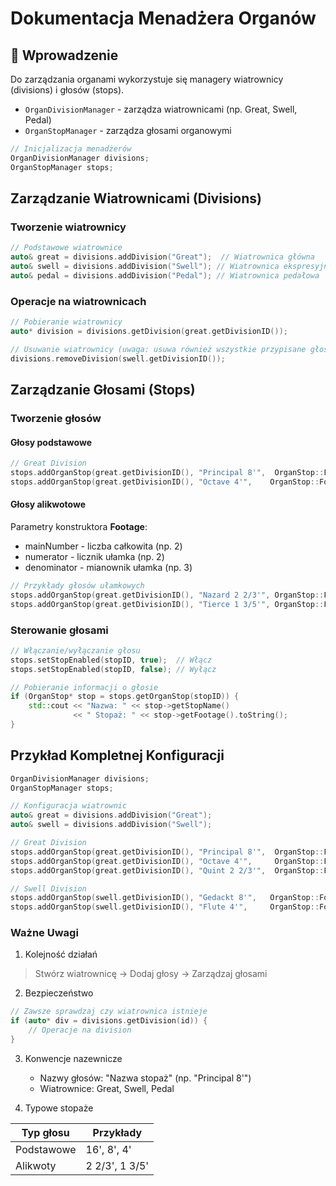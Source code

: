 # Dokumentacja Menadżera Organów

## 📌 Wprowadzenie

Do zarządzania organami wykorzystuje się managery wiatrownicy (divisions) i głosów (stops).

- `OrganDivisionManager` - zarządza wiatrownicami (np. Great, Swell, Pedal)
- `OrganStopManager` - zarządza głosami organowymi

```cpp
// Inicjalizacja menadżerów
OrganDivisionManager divisions;
OrganStopManager stops;
```

## Zarządzanie Wiatrownicami (Divisions)

### Tworzenie wiatrownicy

```c++
// Podstawowe wiatrownice
auto& great = divisions.addDivision("Great");  // Wiatrownica główna
auto& swell = divisions.addDivision("Swell"); // Wiatrownica ekspresyjna
auto& pedal = divisions.addDivision("Pedal"); // Wiatrownica pedałowa
```

### Operacje na wiatrownicach

```c++
// Pobieranie wiatrownicy
auto* division = divisions.getDivision(great.getDivisionID());

// Usuwanie wiatrownicy (uwaga: usuwa również wszystkie przypisane głosy!)
divisions.removeDivision(swell.getDivisionID());
```

## Zarządzanie Głosami (Stops)

### Tworzenie głosów

#### Głosy podstawowe

```c++
// Great Division
stops.addOrganStop(great.getDivisionID(), "Principal 8'",  OrganStop::Footage(8));
stops.addOrganStop(great.getDivisionID(), "Octave 4'",    OrganStop::Footage(4));
```

#### Głosy alikwotowe

Parametry konstruktora **Footage**:

- mainNumber - liczba całkowita (np. 2)
- numerator - licznik ułamka (np. 2)
- denominator - mianownik ułamka (np. 3)

```c++
// Przykłady głosów ułamkowych
stops.addOrganStop(great.getDivisionID(), "Nazard 2 2/3'", OrganStop::Footage(2, 2, 3));
stops.addOrganStop(great.getDivisionID(), "Tierce 1 3/5'", OrganStop::Footage(1, 3, 5));
```

### Sterowanie głosami

```c++
// Włączanie/wyłączanie głosu
stops.setStopEnabled(stopID, true);  // Włącz
stops.setStopEnabled(stopID, false); // Wyłącz

// Pobieranie informacji o głosie
if (OrganStop* stop = stops.getOrganStop(stopID)) {
    std::cout << "Nazwa: " << stop->getStopName() 
              << " Stopaż: " << stop->getFootage().toString();
}
```

## Przykład Kompletnej Konfiguracji

```c++
OrganDivisionManager divisions;
OrganStopManager stops;

// Konfiguracja wiatrownic
auto& great = divisions.addDivision("Great");
auto& swell = divisions.addDivision("Swell");

// Great Division
stops.addOrganStop(great.getDivisionID(), "Principal 8'",  OrganStop::Footage(8));
stops.addOrganStop(great.getDivisionID(), "Octave 4'",     OrganStop::Footage(4));
stops.addOrganStop(great.getDivisionID(), "Quint 2 2/3'",  OrganStop::Footage(2, 2, 3));

// Swell Division
stops.addOrganStop(swell.getDivisionID(), "Gedackt 8'",   OrganStop::Footage(8));
stops.addOrganStop(swell.getDivisionID(), "Flute 4'",     OrganStop::Footage(4));
```

### Ważne Uwagi

1. Kolejność działań

> Stwórz wiatrownicę -> Dodaj głosy -> Zarządzaj głosami

2. Bezpieczeństwo

```c++
// Zawsze sprawdzaj czy wiatrownica istnieje
if (auto* div = divisions.getDivision(id)) {
    // Operacje na division
}
```

3. Konwencje nazewnicze

    - Nazwy głosów: "Nazwa stopaż" (np. "Principal 8'")
    - Wiatrownice: Great, Swell, Pedal

4. Typowe stopaże

| Typ głosu  | Przykłady      |
|------------|----------------|
| Podstawowe | 16', 8', 4'    |
| Alikwoty   | 2 2/3', 1 3/5' |

